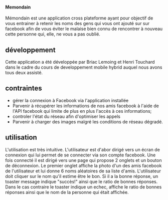 #### Memondain ####

Mémondain est une application cross plateforme ayant pour objectif de vous entrainer à retenir les noms des gens qui vous ont ajouté sur sur facebook
afin de vous éviter le malaise bien connu de rencontrer à nouveau cette personne qui, elle, ne vous a pas oublié.


## développement ##
Cette application a été développée par Briac Lemoing et Henri Touchard dans le cadre du cours de developpement mobile hybrid auquel nous avons tous deux assisté.

## contraintes ##
- gérer la connexion à Facebook via l'application installée
- Parvenir à récupérer les informations de nos amis facebook à l'aide de l'API facebook qui limite de plus en plus l'accès à ces informations;
- controler l'état du réseau afin d'optimiser les appels
- Parvenir à charger des images malgré les conditions de réseau dégradé.

## utilisation ##
L'utilisation est très intuitive.
L'utilisateur est d'abor dirigé vers un écran de connexion qui lui permet de se connecter via son compte facebook.
Une fois connecté il est dirigé vers une page qui propose 2 onglets et un bouton de déconnexion.
Le premier onglet affiche la photo d'un des amis facebook de l'utilisateur et lui donne 6 noms aléatoires de sa liste d'amis. L'utilisateur doit cliquer sur le nom qu'il estime être le bon. Si il a la bonne réponse, un toaster message indique "succès!" ainsi que le ratio de bonnes réponses. Dans le cas contraire le toaster indique un echec, affiche le ratio de bonnes réponses ainsi que le nom de la personne qui était affichée. 





